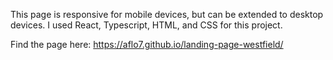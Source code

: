 This page is responsive for mobile devices, but can be extended to desktop devices. I used React, Typescript, HTML, and CSS for this project.

Find the page here: https://aflo7.github.io/landing-page-westfield/